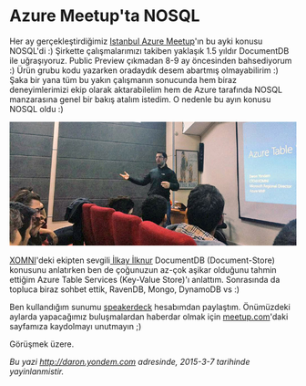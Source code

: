 # Azure Meetup'ta NOSQL 

Her ay gerçekleştirdiğimiz [Istanbul Azure Meetup](http://www.meetup.com/Istanbul-Azure-Meetup/)'ın bu ayki konusu NOSQL'di :) Şirkette çalışmalarımızı takiben yaklaşık 1.5 yıldır DocumentDB ile uğraşıyoruz. Public Preview çıkmadan 8-9 ay öncesinden bahsediyorum :) Ürün grubu kodu yazarken oradaydık desem abartmış olmayabilirim :) Şaka bir yana tüm bu yakın çalışmanın sonucunda hem biraz deneyimlerimizi ekip olarak aktarabilelim hem de Azure tarafında NOSQL manzarasına genel bir bakış atalım istedim. O nedenle bu ayın konusu NOSQL oldu :)

![Microsoft Student Partner Kick-Off Toplantısı](media/Azure_Meetup_ta_NOSQL/meet.jpg)

[XOMNI](http://www.xomni.com/)'deki ekipten sevgili[ İlkay İlknur](http://www.ilkayilknur.com/) DocumentDB (Document-Store) konusunu anlatırken ben de çoğunuzun az-çok aşikar olduğunu tahmin ettiğim Azure Table Services (Key-Value Store)'ı anlattım. Sonrasında da topluca biraz sohbet ettik, RavenDB, Mongo, DynamoDB vs :)

Ben kullandığım sunumu [speakerdeck](https://speakerdeck.com/daronyondem/azure-table-services) hesabımdan paylaştım. Önümüzdeki aylarda yapacağımız buluşmalardan haberdar olmak için [meetup.com](http://www.meetup.com/Istanbul-Azure-Meetup/)'daki sayfamıza kaydolmayı unutmayın ;)

Görüşmek üzere. 


*Bu yazi http://daron.yondem.com adresinde, 2015-3-7 tarihinde yayinlanmistir.*